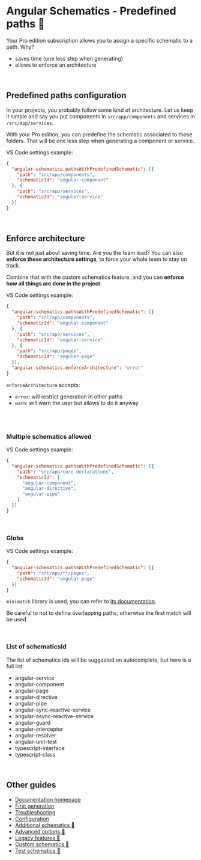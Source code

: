 # Angular Schematics - Predefined paths 💎

Your Pro edition subscription allows you to assign a specific schematic to a path. Why?
- saves time (one less step when generating)
- allows to enforce an architecture

<br>

## Predefined paths configuration

In your projects, you probably follow some kind of architecture. Let us keep it simple and say you put components in `src/app/components` and services in `/src/app/services`.

With your Pro edition, you can predefine the schematic associated to those folders. That will be one less step when generating a component or service.

VS Code settings example:

```json
{
  "angular-schematics.pathsWithPredefinedSchematic": [{
    "path": "src/app/components",
    "schematicId": "angular-component"
  }, {
    "path": "src/app/services",
    "schematicId": "angular-service"
  }]
}
```

<br>

## Enforce architecture

But it is not just about saving time. Are you the team lead? You can also **enforce these architecture settings**, to force your whole team to stay on track.

Combine that with the custom schematics feature, and you can **enforce how all things are done in the project**.

VS Code settings example:

```json
{
  "angular-schematics.pathsWithPredefinedSchematic": [{
    "path": "src/app/components",
    "schematicId": "angular-component"
  }, {
    "path": "src/app/services",
    "schematicId": "angular-service"
  }, {
    "path": "src/app/pages",
    "schematicId": "angular-page"
  }],
  "angular-schematics.enforceArchitecture": "error"
}
```

`enforceArchitecture` accepts:
- `error`: will restrict generation in other paths
- `warn`: will warn the user but allows to do it anyway

<br>
<br>

### Multiple schematics allowed

VS Code settings example:
```json
{
  "angular-schematics.pathsWithPredefinedSchematic": [{
    "path": "src/app/core-declarations",
    "schematicId": [
      "angular-component",
      "angular-directive",
      "angular-pipe"
    ]
  }]
}
```

<br>

### Globs

VS Code settings example:

```json
{
  "angular-schematics.pathsWithPredefinedSchematic": [{
    "path": "src/app/**/pages",
    "schematicId": "angular-page"
  }]
}
```

`minimatch` library is used, you can refer to [its documentation](https://github.com/isaacs/minimatch).

Be careful to not to define overlapping paths, otherwise the first match will be used.

<br>

### List of schematicsId

The list of schematics ids will be suggested on autocomplete, but here is a full list:

- angular-service
- angular-component
- angular-page
- angular-directive
- angular-pipe
- angular-sync-reactive-service
- angular-async-reactive-service
- angular-guard
- angular-interceptor
- angular-resolver
- angular-unit-test
- typescript-interface
- typescript-class

<br>

## Other guides

- [Documentation homepage](./documentation.md)
- [First generation](./firstGeneration.md)
- [Troubleshooting](./troubleshooting.md)
- [Configuration](./configuration.md)
- [Additional schematics 💎](./advancedSchematics.md)
- [Advanced options 💎](./advancedOptions.md)
- [Legacy features 💎](./legacy.md)
- [Custom schematics 💎](./customSchematics.md)
- [Test schematics 💎](./testing.md)

<br>
